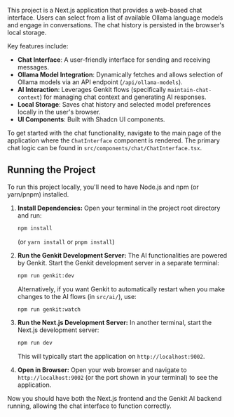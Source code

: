 This project is a Next.js application that provides a web-based chat interface. Users can select from a list of available Ollama language models and engage in conversations. The chat history is persisted in the browser's local storage.

Key features include:

*   **Chat Interface**: A user-friendly interface for sending and receiving messages.
*   **Ollama Model Integration**: Dynamically fetches and allows selection of Ollama models via an API endpoint (`/api/ollama-models`).
*   **AI Interaction**: Leverages Genkit flows (specifically `maintain-chat-context`) for managing chat context and generating AI responses.
*   **Local Storage**: Saves chat history and selected model preferences locally in the user's browser.
*   **UI Components**: Built with Shadcn UI components.

To get started with the chat functionality, navigate to the main page of the application where the `ChatInterface` component is rendered. The primary chat logic can be found in `src/components/chat/ChatInterface.tsx`.

## Running the Project

To run this project locally, you'll need to have Node.js and npm (or yarn/pnpm) installed.

1.  **Install Dependencies:**
    Open your terminal in the project root directory and run:
    ```bash
    npm install
    ```
    (or `yarn install` or `pnpm install`)

2.  **Run the Genkit Development Server:**
    The AI functionalities are powered by Genkit. Start the Genkit development server in a separate terminal:
    ```bash
    npm run genkit:dev
    ```
    Alternatively, if you want Genkit to automatically restart when you make changes to the AI flows (in `src/ai/`), use:
    ```bash
    npm run genkit:watch
    ```

3.  **Run the Next.js Development Server:**
    In another terminal, start the Next.js development server:
    ```bash
    npm run dev
    ```
    This will typically start the application on `http://localhost:9002`.

4.  **Open in Browser:**
    Open your web browser and navigate to `http://localhost:9002` (or the port shown in your terminal) to see the application.

Now you should have both the Next.js frontend and the Genkit AI backend running, allowing the chat interface to function correctly.